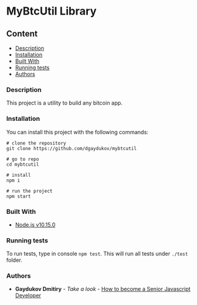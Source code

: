 # MyBtcUtil Library

## Content
* [Description](#description)
* [Installation](#installation)
* [Built With](#built-with)
* [Running tests](#running-tests)
* [Authors](#authors)

### Description

This project is a utility to build any bitcoin app. 


### Installation

You can install this project with the following commands:
```shell
# clone the repository
git clone https://github.com/dgaydukov/mybtcutil

# go to repo
cd mybtcutil

# install
npm i

# run the project
npm start
```


### Built With

* [Node.js v10.15.0](https://nodejs.org/fr/blog/release/v10.15.0/)



### Running tests

To run tests, type in console `npm test`. This will run all tests under `./test` folder.


### Authors

* **Gaydukov Dmitiry** - *Take a look* - [How to become a Senior Javascript Developer](https://github.com/dgaydukov/how-to-become-a-senior-js-developer)